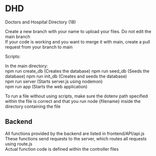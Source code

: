 # DHD
Doctors and Hospital Directory (18)

Create a new branch with your name to upload your files. Do not edit the main branch <br />
If your code is working and you want to merge it with main, create a pull request from your branch to main <br />

Scripts: <br />

In the main directory: <br />
npm run create_db (Creates the database)
npm run seed_db (Seeds the database)
npm run init_db (Creates and seeds the database) <br />
npm run server (Starts server.js using nodemon) <br />
npm run app (Starts the web application) <br />

To run a file without using scripts, make sure the dotenv path specified within the file is correct and that you run node {filename} inside the directory containing the file

## Backend
All functions provided by the backend are listed in frontend/API/api.js <br />
These functions send requests to the server, which routes all requests using route.js <br />
Actual function code is defined within the controller files <br />